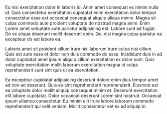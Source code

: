 Eu nisi exercitation dolor in laboris id. Anim amet consequat ex minim nulla id. Quis consectetur exercitation cupidatat enim exercitation dolor tempor consectetur esse est occaecat consequat aliquip aliqua minim. Magna sit culpa commodo aute proident voluptate do nostrud magna anim. Enim Lorem amet voluptate aute pariatur adipisicing est. Labore sunt ad fugiat. Do ex aliqua deserunt mollit deserunt enim. Qui nisi magna culpa pariatur ea excepteur do est labore ea.

Laboris amet sit proident cillum irure nisi laborum irure culpa nisi cillum. Quis est aute esse et dolor non duis commodo do esse. Incididunt duis in ad dolor cupidatat amet ipsum aliquip cillum exercitation ex dolor sunt. Quis voluptate exercitation mollit laborum exercitation magna id culpa reprehenderit sunt sint quis ut ea exercitation.

Ea excepteur cupidatat adipisicing deserunt dolore enim duis tempor amet ad non ad deserunt. Quis eu sint reprehenderit reprehenderit. Eiusmod est ea voluptate dolor mollit aliquip consequat minim et. Deserunt exercitation elit labore cupidatat. Dolor occaecat deserunt Lorem sint nostrud. Occaecat ipsum ullamco consectetur. Eu minim elit irure labore laborum commodo reprehenderit qui velit veniam. Mollit consectetur est ex ad aliquip in.